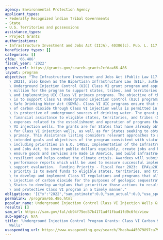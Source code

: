 ```yaml
---
agency: Environmental Protection Agency
applicant_types:
- Federally Recognized lndian Tribal Governments
- State
- U.S. Territories and possessions
assistance_types:
- Project Grants
authorizations:
- Infrastructure Investment and Jobs Act (IIJA), 40306(c). Pub. L. 117, 58.
beneficiary_types: []
categories: []
cfda: '66.486'
fiscal_year: '2022'
grants_url: https://grants.gov/search-grants?cfda=66.486
layout: program
objective: "The Infrastructure Investment and Jobs Act (Public Law 117-58, Nov. 15,\
  \ 2021), also known as the Bipartisan Infrastructure Law (BIL), authorized a new\
  \ Underground Injection Control (UIC) Class VI grant program and appropriated $50\
  \ million for the program to support states, tribes, and territories in developing\
  \ and implementing UIC Class VI primacy programs. The objective of the grant program\
  \ is to support Class VI Underground Injection Control (UIC) programs under the\
  \ Safe Drinking Water Act (SDWA). Class VI UIC programs ensure that sequestration\
  \ of carbon dioxide through Class VI injection wells is permitted in a manner that\
  \ is protective of underground sources of drinking water. The grant program provides\
  \ financial assistance to eligible states, territories, and tribes (States) to defray\
  \ expenses related to the establishment and operation of programs that permit Class\
  \ VI injection wells. The grants are for States that have already obtained primacy\
  \ for Class VI injection wells, as well as for States seeking to obtain Class VI\
  \ primacy. This Assistance listing considers relevant approaches to achieving the\
  \ intended goals and objectives of the program consistent with statutory requirements,\
  \ including priorities in E.O. 14052, Implementation of the Infrastructure Investment\
  \ and Jobs Act, to invest public dollars equitably, create jobs and high labor stands,\
  \ ensure goods and services are made in America, and build infrastructure that is\
  \ resilient and helps combat the climate crisis. Awardees will submit semi-annual\
  \ performance reports which will be used to measure successful implementation and\
  \ support evaluation.  Funding Priority - Fiscal Year 2023:  EPA\u2019s funding\
  \ priority is to award funds to eligible states, territories, and tribes (States)\
  \ to develop and implement Class VI regulations and programs that allow for safe\
  \ injection of carbon dioxide for the purposes of geologic sequestration. EPA expects\
  \ States to develop workplans that prioritize those actions to result in a robust\
  \ and protective Class VI program in a timely manner."
obligations: '[{"x":"2022","sam_estimate":0.0,"sam_actual":0.0,"usa_spending_actual":0.0},{"x":"2023","sam_estimate":0.0,"sam_actual":0.0,"usa_spending_actual":0.0},{"x":"2024","sam_estimate":50000000.0,"sam_actual":0.0,"usa_spending_actual":0.0}]'
permalink: /program/66.486.html
popular_name: Underground Injection Control Class VI Injection Wells Grant Program
results: []
sam_url: https://sam.gov/fal/cb94f75ed37b4171adf1fbad1fd9c6fd/view
sub-agency: N/A
title: 'Underground Injection Control Program Grants: Class VI Carbon Sequestration
  Wells'
usaspending_url: https://www.usaspending.gov/search/?hash=445079897ca791dcf3919103b96b1dd8
---
```

